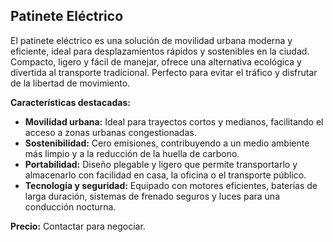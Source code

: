 ## Patinete Eléctrico

El patinete eléctrico es una solución de movilidad urbana moderna y eficiente, ideal para desplazamientos rápidos y sostenibles en la ciudad. Compacto, ligero y fácil de manejar, ofrece una alternativa ecológica y divertida al transporte tradicional. Perfecto para evitar el tráfico y disfrutar de la libertad de movimiento.

**Características destacadas:**
*   **Movilidad urbana:** Ideal para trayectos cortos y medianos, facilitando el acceso a zonas urbanas congestionadas.
*   **Sostenibilidad:** Cero emisiones, contribuyendo a un medio ambiente más limpio y a la reducción de la huella de carbono.
*   **Portabilidad:** Diseño plegable y ligero que permite transportarlo y almacenarlo con facilidad en casa, la oficina o el transporte público.
*   **Tecnología y seguridad:** Equipado con motores eficientes, baterías de larga duración, sistemas de frenado seguros y luces para una conducción nocturna.

**Precio:** Contactar para negociar.

